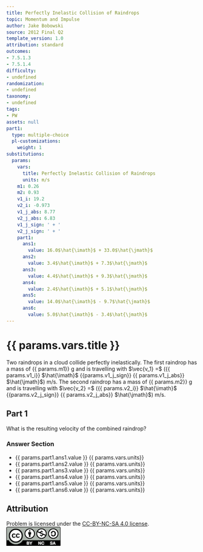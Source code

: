 ```yaml
---
title: Perfectly Inelastic Collision of Raindrops
topic: Momentum and Impulse
author: Jake Bobowski
source: 2012 Final Q2
template_version: 1.0
attribution: standard
outcomes:
- 7.5.1.3
- 7.5.1.4
difficulty:
- undefined
randomization:
- undefined
taxonomy:
- undefined
tags:
- PW
assets: null
part1:
  type: multiple-choice
  pl-customizations:
    weight: 1
substitutions:
  params:
    vars:
      title: Perfectly Inelastic Collision of Raindrops
      units: m/s
    m1: 0.26
    m2: 0.93
    v1_i: 19.2
    v2_i: -0.973
    v1_j_abs: 8.77
    v2_j_abs: 6.83
    v1_j_sign: ' + '
    v2_j_sign: ' + '
    part1:
      ans1:
        value: 16.0$\hat{\imath}$ + 33.0$\hat{\jmath}$
      ans2:
        value: 3.4$\hat{\imath}$ + 7.3$\hat{\jmath}$
      ans3:
        value: 4.4$\hat{\imath}$ + 9.3$\hat{\jmath}$
      ans4:
        value: 2.4$\hat{\imath}$ + 5.1$\hat{\jmath}$
      ans5:
        value: 14.0$\hat{\imath}$ - 9.7$\hat{\jmath}$
      ans6:
        value: 5.0$\hat{\imath}$ - 3.4$\hat{\jmath}$
---
```

# {{ params.vars.title }}
Two raindrops in a cloud collide perfectly inelastically. The first raindrop has a mass of {{ params.m1}} g and is travelling with $\vec{v_1} =$ ({{ params.v1_i}} $\hat{\imath}$ {{params.v1_j_sign}} {{ params.v1_j_abs}} $\hat{\jmath}$) m/s.
The second raindrop has a mass of {{ params.m2}} g and is travelling with $\vec{v_2} =$ ({{ params.v2_i}} $\hat{\imath}$ {{params.v2_j_sign}} {{ params.v2_j_abs}} $\hat{\jmath}$) m/s.
## Part 1

What is the resulting velocity of the combined raindrop?

### Answer Section

- {{ params.part1.ans1.value }} {{ params.vars.units}}
- {{ params.part1.ans2.value }} {{ params.vars.units}}
- {{ params.part1.ans3.value }} {{ params.vars.units}}
- {{ params.part1.ans4.value }} {{ params.vars.units}}
- {{ params.part1.ans5.value }} {{ params.vars.units}}
- {{ params.part1.ans6.value }} {{ params.vars.units}}

## Attribution

Problem is licensed under the [CC-BY-NC-SA 4.0 license](https://creativecommons.org/licenses/by-nc-sa/4.0/).<br> ![The Creative Commons 4.0 license requiring attribution-BY, non-commercial-NC, and share-alike-SA license.](https://raw.githubusercontent.com/firasm/bits/master/by-nc-sa.png)